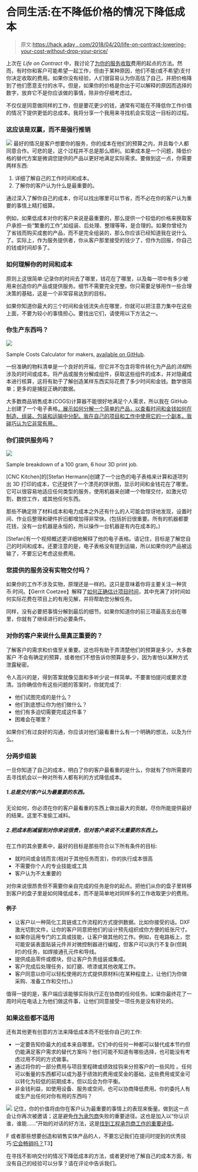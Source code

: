 # 合同生活:在不降低价格的情况下降低成本

> 原文:[https://hack aday . com/2018/04/20/life-on-contract-lowering-your-cost-without-drop-your-price/](https://hackaday.com/2018/04/20/life-on-contract-lowering-your-cost-without-dropping-your-price/)

上次在 *Life on Contract* 中，我讨论了[为你的服务收取](https://hackaday.com/2017/11/30/life-on-contract-how-much-do-i-charge/)费用的起点的方法。然而，有时你和客户可能希望一起工作，但由于某种原因，他们不能(或不希望)支付你决定收取的费用。如果你没有经验，人们很容易认为你高估了自己，并把价格降到了他们愿意支付的水平。但是，如果你的价格是你出于可以解释的原因而选择的数字，放弃它不是你应该做的事情，除非你仔细考虑过。

不仅仅是同意做同样的工作，但是要花更少的钱，通常有可能在不降低你工作价值的情况下提供更低的总成本。我将分享一个我用来寻找机会实现这一目标的过程。

### 这应该是双赢，而不是强行推销

[![](../Images/d49db2031a929fdd90f5b92d17fa9b08.png)](https://hackaday.com/wp-content/uploads/2017/11/lower-without-cheapening.png) 最好的情况是客户想要你的服务，你的成本在他们的预算之内，并且每个人都同意合作。可悲的是，这个过程并不总是那么顺利。如果成本是一个问题，降低价格的替代方案是微调您提供的产品以更好地满足实际需求。要做到这一点，你需要两样东西:

1.  详细了解自己的工作时间和成本。
2.  了解你的客户认为什么是最重要的。

通过深入了解你自己的成本，你可以找出哪里可以节省，而不必在你的客户认为重要的事情上精打细算。

例如，如果低成本对你的客户来说是最重要的，那么提供一个较低的价格来换取客户承担一些“繁重的工作”,如组装、后处理、整理等等，是合理的。如果你曾经为了省钱而购买成套的产品，而不是完全组装的，那么你应该已经知道我在说什么了。实际上，作为服务提供者，你从客户那里接受的钱少了，但作为回报，你自己的钱或时间却多了。

### 如何理解你的时间和成本

原则上这很简单:记录你的时间去了哪里，钱花在了哪里，以及每一项中有多少被用来创造你的产品或提供服务。细节不需要完全完整。你只需要足够用作一些合理决策的基础，这是一个非常容易达到的目标。

如果你知道你最大的三个时间和金钱流失点在哪里，你就可以把注意力集中在这些上面，不要为较小的事情担心。要找出它们，请使用以下方法之一。

### 你生产东西吗？

[![](../Images/9aa348d84b84aeba30c41101ada11f99.png)](https://hackaday.com/wp-content/uploads/2017/11/simple-cogs-for-makers-screenshot.png)

Sample Costs Calculator for makers, [available on GitHub](https://github.com/DPHAD/COGS-for-Makers).

一份准确的物料清单是一个良好的开端，但它并不包含将零件转化为产品的*流程*所涉及的时间或成本。将产品或服务分解成组件，获取这些组件的成本，并对隐藏成本进行核算，这将有助于了解创造某样东西实际花费了多少时间和金钱。数学很简单；更多的是捕捉正确的数据。

大多数商品销售成本(COGS)计算器不能很好地满足个人需求，所以我在 GitHub 上创建了一个电子表格[，展示如何分解一个简单的产品，以查看时间和金钱如何在制造、组装、包装和运输中分配。我在自己的项目和工作中使用它的一个副本，我碰巧认为它非常有用。](https://github.com/DPHAD/COGS-for-Makers)

### 你们提供服务吗？

[![](../Images/f7837862c49d966aebf18a96ec49c4e8.png)](https://hackaday.com/wp-content/uploads/2017/11/100g-6hr-pla-print-example.png)

Sample breakdown of a 100 gram, 6 hour 3D print job.

[CNC Kitchen]的[Stefan Hermann]创建了一个出色的电子表格来计算和逐项列出 3D 打印的成本，它还提供了一个漂亮的饼状图，显示时间和金钱花在了哪里。它可以很容易地适应任何类型的服务，使用机器来创建一个物理交付，如激光切割，数控工作，或其他任何东西。

那些不确定除了材料成本和电力成本之外还有什么的人可能会惊讶地发现，设置时间、作业后整理和硬件折旧都增加得非常快。(包括折旧很重要。所有的机器都要花钱，没有一台机器是永恒的，所以操作一台机器是有内在成本的。)

[Stefan]有一个视频概述更详细地解释了他的电子表格。请记住，目标是了解您自己的时间和成本。还要注意的是，电子表格没有提到运输，所以如果你的产品被运输了，不要忘记考虑这些费用。

### 您提供的服务没有实物交付吗？

如果你的工作不涉及实物，原理还是一样的。这只是意味着你将主要关注一种货币:时间。【Gerrit Coetzee】解释了[如何正确估计项目时间](https://hackaday.com/2016/09/09/life-on-contract-estimating-project-time/)，其中充满了对时间如何实际花费在项目上的有用见解，并将帮助您分解任务。

同样，没有必要把事情分解到最后的细节。如果你知道你的前三项最高支出在哪里，你就有了继续进行的必要条件。

### 对你的客户来说什么是真正重要的？

了解客户的需求和价值至关重要。这也将有助于弄清楚他们的预算是多少。大多数客户 不会有确定的预算，或者他们不想告诉你预算是多少，因为害怕以某种方式泄露秘密。

令人高兴的是，得到答案就像见面和多听少说一样简单。不要害怕提问或要求澄清。当你确信你有这些问题的答案时，你就完成了:

*   他们试图完成的是什么？
*   他们到底想让你为他们做什么？
*   他们有多迫切需要完成这件事？
*   困难会在哪里？

如果你们有过良好的沟通，你应该对他们最看重什么有一个明确的想法，以及为什么。

### 分两步组装

一旦你知道了自己的成本，明白了你的客户最看重的是什么，你就有了你所需要的去寻找机会以一种对所有人都有利的方式降低成本。

##### 1.总是交付客户认为最重要的东西。

无论如何，你必须在你的客户最看重的东西上做出最大的贡献。尽你所能提供最好的结果。这里不准偷工减料。

##### 2.把成本削减留到对你来说很贵，但对客户来说不太重要的东西上。

在工作的其余要素中，最好的目标是那些符合以下所有条件的目标:

*   就时间或金钱而言(相对于其他任务而言)，你的执行成本很高
*   不需要你个人的专业技能或工具
*   客户认为不太重要的

对你来说很昂贵但不需要你亲自完成的任务是你的起点。把他们从你的盘子里转移到客户的盘子里是如何降低成本，而不是简单地对同样多的工作收取更少的费用。

#### 例子

*   让客户以一种简化工具链或工作流程的方式提供数据。比如你接受的话。DXF 激光切割文件，让你的客户同意把他们的设计预先组织成你方便的纸张尺寸。
*   如果你运用专门的工具或技能，让客户做其他的工作。例如，在电路板上，您可能安装表面贴装元件并对微控制器进行编程，但客户可以执行不复杂(但耗时)的任务，如焊接通孔元件和导线。
*   提供成品零件或模块，但让客户负责组装或集成。
*   客户完成后处理任务，如打磨、喷漆或其他收尾工作。
*   客户同意以你可以轻松使用的方式提供原材料(在某种程度上，让他们为你做采购、准备工作和交付)。)

值得一提的是，客户端应该能够实际执行正在协商的任何任务。如果你最终花了一周时间在电话上为他们做这件事，让他们同意接受一项任务是没有好处的。

### 如果这些都不适用

还有其他更有创意的方法来降低成本而不贬低你自己的工作:

*   一定要告知你最大的成本来自哪里。它们中的任何一种都可以替代成本节约但仍能满足客户需求的替代方案吗？他们可能不知道有哪些选择，也可能没有考虑过用不同的方式做事。
*   通过将你的一部分费用与项目里程碑或绩效挂钩来分担客户的一些风险 。任何可以衡量的东西都可以成为基于绩效的费用或奖金的基础，这些费用或奖金可以转化为较低的前期成本，但以后会为你平衡。
*   非金钱利益，如使用设备、服务或空间，也可以协商降低费用。你的委托人有或生产出任何对你有用的东西吗？

[![](../Images/d1a031b50eb4976df363ff89e6c084ef.png)](https://hackaday.com/wp-content/uploads/2017/11/value-equals-deliv.png) 记住，你的价值将由你在客户认为最重要的事情上的表现来衡量。做到这一点会让你再次被邀请；这是避免[作为承包商](https://hackaday.com/2016/11/29/life-on-contract-ways-to-fail-regardless-of-skill/)失败的重要途径。这也是加入以“你认识谁，谁能……”开始的对话的好方法，这是[找到工程承包商工作的重要途径](https://hackaday.com/2016/10/26/life-on-contract-how-to-find-clients-as-an-engineering-contractor/)。

F 或者那些想要创造和销售实体产品的人，不要忘记我们在提问时提到的优秀技巧:[它会畅销吗？](https://hackaday.com/2017/06/29/will-it-sell/)T3】

在寻找不影响交付的情况下降低成本的方法，或者更好地了解自己的成本方面，有没有自己的经验可以分享？请在评论中告诉我们。